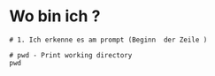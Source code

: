 # Wo bin ich ?

```
# 1. Ich erkenne es am prompt (Beginn  der Zeile ) 

# pwd - Print working directory 
pwd 
```
